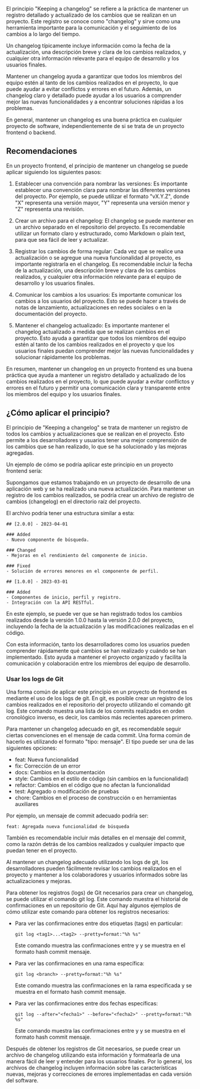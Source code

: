 El principio "Keeping a changelog" se refiere a la práctica de mantener un registro detallado y actualizado de los cambios que se realizan en un proyecto. Este registro se conoce como "changelog" y sirve como una herramienta importante para la comunicación y el seguimiento de los cambios a lo largo del tiempo.

Un changelog típicamente incluye información como la fecha de la actualización, una descripción breve y clara de los cambios realizados, y cualquier otra información relevante para el equipo de desarrollo y los usuarios finales.

Mantener un changelog ayuda a garantizar que todos los miembros del equipo estén al tanto de los cambios realizados en el proyecto, lo que puede ayudar a evitar conflictos y errores en el futuro. Además, un changelog claro y detallado puede ayudar a los usuarios a comprender mejor las nuevas funcionalidades y a encontrar soluciones rápidas a los problemas.

En general, mantener un changelog es una buena práctica en cualquier proyecto de software, independientemente de si se trata de un proyecto frontend o backend.

## Recomendaciones
En un proyecto frontend, el principio de mantener un changelog se puede aplicar siguiendo los siguientes pasos:

1. Establecer una convención para nombrar las versiones: Es importante establecer una convención clara para nombrar las diferentes versiones del proyecto. Por ejemplo, se puede utilizar el formato "vX.Y.Z", donde "X" representa una versión mayor, "Y" representa una versión menor y "Z" representa una revisión.

2. Crear un archivo para el changelog: El changelog se puede mantener en un archivo separado en el repositorio del proyecto. Es recomendable utilizar un formato claro y estructurado, como Markdown o plain text, para que sea fácil de leer y actualizar.

3. Registrar los cambios de forma regular: Cada vez que se realice una actualización o se agregue una nueva funcionalidad al proyecto, es importante registrarla en el changelog. Es recomendable incluir la fecha de la actualización, una descripción breve y clara de los cambios realizados, y cualquier otra información relevante para el equipo de desarrollo y los usuarios finales.

4. Comunicar los cambios a los usuarios: Es importante comunicar los cambios a los usuarios del proyecto. Esto se puede hacer a través de notas de lanzamiento, actualizaciones en redes sociales o en la documentación del proyecto.

5. Mantener el changelog actualizado: Es importante mantener el changelog actualizado a medida que se realizan cambios en el proyecto. Esto ayuda a garantizar que todos los miembros del equipo estén al tanto de los cambios realizados en el proyecto y que los usuarios finales puedan comprender mejor las nuevas funcionalidades y solucionar rápidamente los problemas.

En resumen, mantener un changelog en un proyecto frontend es una buena práctica que ayuda a mantener un registro detallado y actualizado de los cambios realizados en el proyecto, lo que puede ayudar a evitar conflictos y errores en el futuro y permitir una comunicación clara y transparente entre los miembros del equipo y los usuarios finales.

## ¿Cómo aplicar el principio?
El principio de "Keeping a changelog" se trata de mantener un registro de todos los cambios y actualizaciones que se realizan en el proyecto. Esto permite a los desarrolladores y usuarios tener una mejor comprensión de los cambios que se han realizado, lo que se ha solucionado y las mejoras agregadas.

Un ejemplo de cómo se podría aplicar este principio en un proyecto frontend sería:

Supongamos que estamos trabajando en un proyecto de desarrollo de una aplicación web y se ha realizado una nueva actualización. Para mantener un registro de los cambios realizados, se podría crear un archivo de registro de cambios (changelog) en el directorio raíz del proyecto.

El archivo podría tener una estructura similar a esta:

``` shell
## [2.0.0] - 2023-04-01

### Added
- Nuevo componente de búsqueda.

### Changed
- Mejoras en el rendimiento del componente de inicio.

### Fixed
- Solución de errores menores en el componente de perfil.

## [1.0.0] - 2023-03-01

### Added
- Componentes de inicio, perfil y registro.
- Integración con la API RESTful.

```

En este ejemplo, se puede ver que se han registrado todos los cambios realizados desde la versión 1.0.0 hasta la versión 2.0.0 del proyecto, incluyendo la fecha de la actualización y las modificaciones realizadas en el código.

Con esta información, tanto los desarrolladores como los usuarios pueden comprender rápidamente qué cambios se han realizado y cuándo se han implementado. Esto ayuda a mantener el proyecto organizado y facilita la comunicación y colaboración entre los miembros del equipo de desarrollo.

### Usar los logs de Git

Una forma común de aplicar este principio en un proyecto de frontend es mediante el uso de los logs de git. En git, es posible crear un registro de los cambios realizados en el repositorio del proyecto utilizando el comando git log. Este comando muestra una lista de los commits realizados en orden cronológico inverso, es decir, los cambios más recientes aparecen primero.

Para mantener un changelog adecuado en git, es recomendable seguir ciertas convenciones en el mensaje de cada commit. Una forma común de hacerlo es utilizando el formato "tipo: mensaje". El tipo puede ser una de las siguientes opciones:

* feat: Nueva funcionalidad
* fix: Corrección de un error
* docs: Cambios en la documentación
* style: Cambios en el estilo de código (sin cambios en la funcionalidad)
* refactor: Cambios en el código que no afectan la funcionalidad
* test: Agregado o modificación de pruebas
* chore: Cambios en el proceso de construcción o en herramientas auxiliares

Por ejemplo, un mensaje de commit adecuado podría ser:
``` shell
feat: Agregada nueva funcionalidad de búsqueda
```

También es recomendable incluir más detalles en el mensaje del commit, como la razón detrás de los cambios realizados y cualquier impacto que puedan tener en el proyecto.

Al mantener un changelog adecuado utilizando los logs de git, los desarrolladores pueden fácilmente revisar los cambios realizados en el proyecto y mantener a los colaboradores y usuarios informados sobre las actualizaciones y mejoras.

Para obtener los registros (logs) de Git necesarios para crear un changelog, se puede utilizar el comando git log. Este comando muestra el historial de confirmaciones en un repositorio de Git. Aquí hay algunos ejemplos de cómo utilizar este comando para obtener los registros necesarios:

* Para ver las confirmaciones entre dos etiquetas (tags) en particular:
    ``` shell
    git log <tag1>...<tag2> --pretty=format:"%h %s"
    ```
    Este comando muestra las confirmaciones entre <tag1> y <tag2> y se muestra en el formato hash commit mensaje.

* Para ver las confirmaciones en una rama específica:
    ``` shell
    git log <branch> --pretty=format:"%h %s"
    ```
    Este comando muestra las confirmaciones en la rama especificada y se muestra en el formato hash commit mensaje.

* Para ver las confirmaciones entre dos fechas específicas:
    ``` shell
    git log --after="<fecha1>" --before="<fecha2>" --pretty=format:"%h %s"
    ```
    Este comando muestra las confirmaciones entre <fecha1> y <fecha2> y se muestra en el formato hash commit mensaje.

Después de obtener los registros de Git necesarios, se puede crear un archivo de changelog utilizando esta información y formatearla de una manera fácil de leer y entender para los usuarios finales. Por lo general, los archivos de changelog incluyen información sobre las características nuevas, mejoras y correcciones de errores implementadas en cada versión del software.



